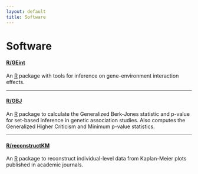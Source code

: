 ```yaml
---
layout: default
title: Software
---
```

# Software

#### <a name="GEint"></a>[R/GEint](https://www.github.com/ryanrsun/GEint)

An [R](https://www.r-project.org/) package with tools for inference on gene-environment interaction effects.

---

#### <a name="GBJ"></a>[R/GBJ](https://www.github.com/ryanrsun/GBJ)

An [R](https://www.r-project.org/) package to calculate the Generalized Berk-Jones statistic and p-value for set-based inference in genetic association studies.
Also computes the Generalized Higher Criticism and Minimum p-value statistics. 

---

#### <a name="reconstructKM"></a>[R/reconstructKM](https://www.github.com/ryanrsun/reconstructKM) 

An [R](https://www.r-project.org/) package to reconstruct individual-level data from Kaplan-Meier plots published in academic journals.
